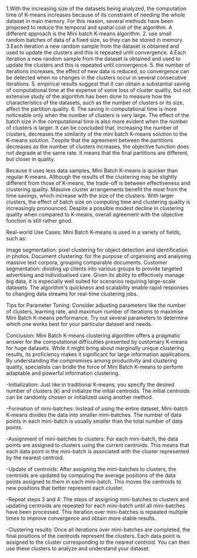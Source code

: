 1.With the increasing size of the datasets being analyzed, the computation time of K-means increases because of
its constraint of needing
the whole dataset in main memory. For this reason, several methods have been proposed to reduce the
temporal and spatial cost of the algorithm. A different approach is the Mini batch K-means algorithm. 
2. use small random batches of data of a fixed size, so they can be stored in memory.
3.Each iteration a new random sample from the dataset is obtained and
used to update the clusters and this is repeated until convergence.
4.Each iteration a new random sample from
the dataset is obtained and used to update the clusters and this is repeated until convergence. 5. the number of iterations increases, the effect of new data is reduced, so convergence can be detected when no changes in the clusters occur in several consecutive iterations.
5. empirical results suggest that it can obtain a substantial saving of computational time at the expense of some loss of cluster quality, but not extensive study of the algorithm has been done to measure how the characteristics of the datasets, such as the number of clusters or its size, affect the partition quality.
6. The saving in computational time is more noticeable only when the number of clusters is very large. The effect of the batch size in the computational time is also more evident when the number of clusters is larger. It can be concluded that, increasing the number of clusters, decreases the similarity of the mini batch K-means solution to the K-means solution.
7.espite that the agreement between the partitions decreases as the number of clusters increases, the objective function does not degrade at the same rate. It means that the final partitions are different, but closer in quality.


Because it uses less data samples, Mini Batch K-means is quicker than regular K-means.
Although the results of the clustering may be slightly different from those of K-means, the trade-off is between effectiveness and clustering quality.
Massive cluster arrangements benefit the most from the time savings, which increase with the size of the clusters.
With larger clusters, the effect of batch size on computing time and clustering quality is increasingly pronounced.
Despite a possible modest decline in clustering quality when compared to K-means, overall agreement with the objective function is still rather good.

Real-world Use Cases:
Mini Batch K-means is used in a variety of fields, such as:

Image segmentation: pixel clustering for object detection and identification in photos.
Document clustering: for the purpose of organising and analysing massive text corpora, grouping comparable documents.
Customer segmentation: dividing up clients into various groups to provide targeted advertising and individualised care.
Given its ability to effectively manage big data, it is especially well suited for scenarios requiring large-scale datasets. The algorithm's quickness and scalability enable rapid responses to changing data streams for real-time clustering jobs.

Tips for Parameter Tuning:
Consider adjusting parameters like the number of clusters, learning rate, and maximum number of iterations to maximise Mini Batch K-means performance. Try out several parameters to determine which one works best for your particular dataset and needs.

Conclusion:
Mini Batch K-means clustering algorithm offers a pragmatic answer for the computational difficulties presented by customary K-means for huge datasets. While it might bring about marginally unique clustering results, its proficiency makes it significant for large information applications. By understanding the compromises among productivity and clustering quality, specialists can bridle the force of Mini Batch K-means to perform adaptable and powerful information clustering.

-Initialization: Just like in traditional K-means, you specify the desired number of clusters (k) and initialize the initial centroids. The initial centroids can be randomly chosen or initialized using another method.

-Formation of mini-batches: Instead of using the entire dataset, Mini-batch K-means divides the data into smaller mini-batches. The number of data points in each mini-batch is usually smaller than the total number of data points.

-Assignment of mini-batches to clusters: For each mini-batch, the data points are assigned to clusters using the current centroids. This means that each data point in the mini-batch is associated with the cluster represented by the nearest centroid.

-Update of centroids: After assigning the mini-batches to clusters, the centroids are updated by computing the average positions of the data points assigned to them in each mini-batch. This moves the centroids to new positions that better represent each cluster.

-Repeat steps 3 and 4: The steps of assigning mini-batches to clusters and updating centroids are repeated for each mini-batch until all mini-batches have been processed. This iteration over mini-batches is repeated multiple times to improve convergence and obtain more stable results.

-Clustering results: Once all iterations over mini-batches are completed, the final positions of the centroids represent the clusters. Each data point is assigned to the cluster corresponding to the nearest centroid. You can then use these clusters to analyze and understand your dataset.